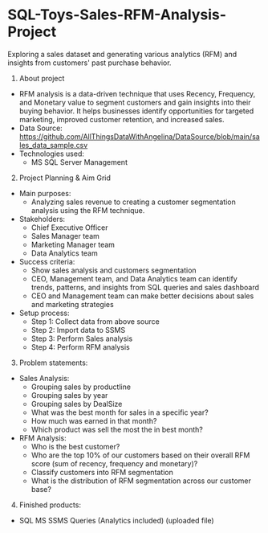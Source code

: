 # SQL-Toys-Sales-RFM-Analysis-Project
Exploring a sales dataset and generating various analytics (RFM) and insights from customers' past purchase behavior.

1. About project
- RFM analysis is a data-driven technique that uses Recency, Frequency, and Monetary value to segment customers and gain insights into their buying behavior. It helps businesses identify opportunities for targeted marketing, improved customer retention, and increased sales.
- Data Source: https://github.com/AllThingsDataWithAngelina/DataSource/blob/main/sales_data_sample.csv
- Technologies used: 
  - MS SQL Server Management

2. Project Planning & Aim Grid
- Main purposes:
  - Analyzing sales revenue to creating a customer segmentation analysis using the RFM technique.
- Stakeholders:
  - Chief Executive Officer
  - Sales Manager team
  - Marketing Manager team
  - Data Analytics team
- Success criteria:
  - Show sales analysis and customers segmentation
  - CEO, Management team, and Data Analytics team can identify trends, patterns, and insights from SQL queries and sales dashboard
  - CEO and Management team can make better decisions about sales and marketing strategies
- Setup process:
  - Step 1: Collect data from above source
  - Step 2: Import data to SSMS
  - Step 3: Perform Sales analysis
  - Step 4: Perform RFM analysis
  
3. Problem statements:
- Sales Analysis:
  - Grouping sales by productline
  - Grouping sales by year
  - Grouping sales by DealSize
  - What was the best month for sales in a specific year?
  - How much was earned in that month?
  - Which product was sell the most the in best month?
- RFM Analysis:
  - Who is the best customer?
  - Who are the top 10% of our customers based on their overall RFM score (sum of recency, frequency and monetary)?
  - Classify customers into RFM segmentation
  - What is the distribution of RFM segmentation across our customer base?
  
4. Finished products:
- SQL MS SSMS Queries (Analytics included) (uploaded file)
